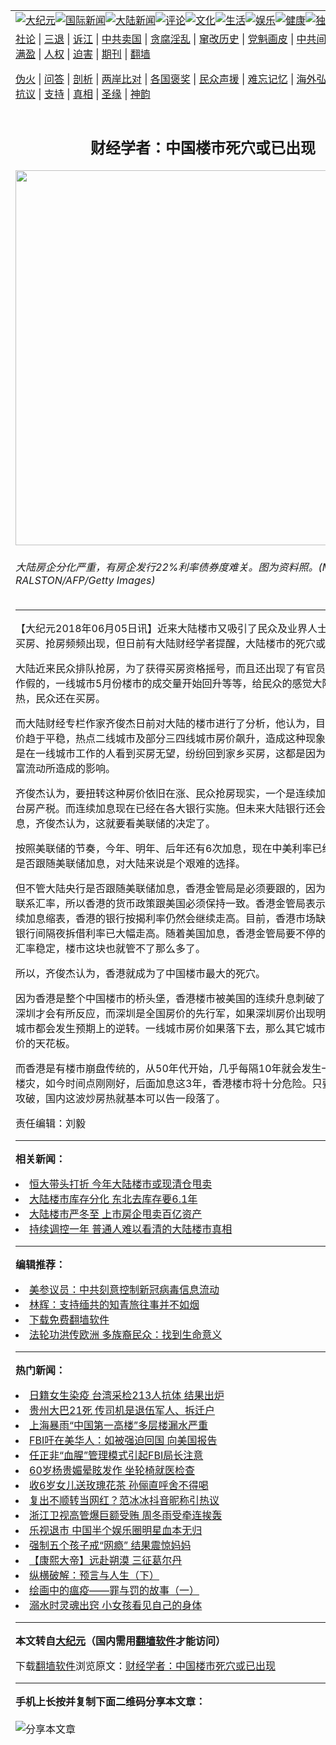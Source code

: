 <a name="1" id="1" target="_blank"></a><span id="1"></span>
<table align=center border="0"><tr><td colspan="2" VALIGN=TOP><a href="https://github.com/oqudue369/djy/blob/master/gb/nsc413.md#1"><img src="https://raw.githubusercontent.com/oqudue369/www/master/t/djy/1.jpg" title="大纪元"></a><a href="https://github.com/oqudue369/djy/blob/master/gb/n24hr.md#1"><img src="https://raw.githubusercontent.com/oqudue369/www/master/t/djy/3.jpg" title="国际新闻"></a><a href="https://github.com/oqudue369/djy/blob/master/gb/nsc413.md#1"><img src="https://raw.githubusercontent.com/oqudue369/www/master/t/djy/4.jpg" title="大陆新闻"></a><a href="https://github.com/oqudue369/djy/blob/master/gb/news392.md#1"><img src="https://raw.githubusercontent.com/oqudue369/www/master/t/djy/5.jpg" title="评论"></a><a href="https://github.com/oqudue369/djy/blob/master/gb/news2007.md#1"><img src="https://raw.githubusercontent.com/oqudue369/www/master/t/djy/6.jpg" title="文化"></a><a href="https://github.com/oqudue369/djy/blob/master/gb/news2008.md#1"><img src="https://raw.githubusercontent.com/oqudue369/www/master/t/djy/7.jpg" title="生活"></a><a href="https://github.com/oqudue369/djy/blob/master/gb/ncyule.md#1"><img src="https://raw.githubusercontent.com/oqudue369/www/master/t/djy/8.jpg" title="娱乐"></a><a href="https://github.com/oqudue369/djy/blob/master/gb/nsc1002.md#1"><img src="https://raw.githubusercontent.com/oqudue369/www/master/t/djy/9.jpg" title="健康"><a href="https://github.com/oqudue369/djy/blob/master/gb/nf6092.md#1"><img src="https://raw.githubusercontent.com/oqudue369/www/master/t/djy/10a.jpg" title="独家"></a><a href="https://github.com/oqudue369/djy/blob/master/gb/nf4514.md#1"><img src="https://raw.githubusercontent.com/oqudue369/www/master/t/djy/12a.jpg" title="头条"></a></td></tr>
<tr><td colspan="2" VALIGN=TOP><a target="_blank" href="https://github.com/oqudue369/djy/blob/master/gb/9p.md#1">社论</a> | <a target="_blank" href="https://github.com/oqudue369/djy/blob/master/gb/nf5657.md#1">三退</a> | <a target="_blank" href="https://github.com/oqudue369/djy/blob/master/gb/nf6124.md#1">诉江</a> | <a target="_blank" href="https://github.com/oqudue369/djy/blob/master/gb/nf1176117.md#1">中共卖国</a> | <a target="_blank" href="https://github.com/oqudue369/djy/blob/master/gb/nf5773.md#1">贪腐淫乱</a> | <a target="_blank" href="https://github.com/oqudue369/djy/blob/master/gb/nf1176115.md#1">窜改历史</a> | <a target="_blank" href="https://github.com/oqudue369/djy/blob/master/gb/nf1176107.md#1">党魁画皮</a> | <a target="_blank" href="https://github.com/oqudue369/djy/blob/master/gb/nf1320400.md#1">中共间谍</a> | <a target="_blank" href="https://github.com/oqudue369/djy/blob/master/gb/nf1176114.md#1">破坏传统</a> | <a target="_blank" href="https://github.com/oqudue369/ntdtv/blob/master/gb/prog447_1.md#1">恶贯满盈</a> | <a target="_blank" href="https://github.com/oqudue369/djy/blob/master/gb/ncid278.md#1">人权</a> | <a target="_blank" href="https://github.com/oqudue369/djy/blob/master/gb/nf1176111.md#1">迫害</a> | <a target="_blank" href="https://gitlab.com/szzdlab/mh-qikan/blob/master/README.md#1">期刊</a> | <a target="_blank" href="https://github.com/oqudue369/www/blob/master/README.md?zsrh#8">翻墙</a></p><p><a target="_blank" href="https://github.com/oqudue369/djy/blob/master/gb/nf5562.md#1">伪火</a> | <a target="_blank" href="https://github.com/oqudue369/djy/blob/master/gb/nf4378.md#1">问答</a> | <a target="_blank" href="https://github.com/oqudue369/djy/blob/master/gb/nf5792.md#1">剖析</a> | <a target="_blank" href="https://github.com/oqudue369/djy/blob/master/gb/nf5735.md#1">两岸比对</a> | <a target="_blank" href="https://github.com/oqudue369/djy/blob/master/gb/nf6119.md#1">各国褒奖</a> | <a target="_blank" href="https://github.com/oqudue369/djy/blob/master/gb/nf6120.md#1">民众声援</a> | <a target="_blank" href="https://github.com/oqudue369/djy/blob/master/gb/nf1188594.md#1">难忘记忆</a> | <a target="_blank" href="https://github.com/oqudue369/djy/blob/master/gb/nf3180.md#1">海外弘传</a> | <a target="_blank" href="https://github.com/oqudue369/djy/blob/master/gb/nf5410.md#1">万人上访</a> | <a target="_blank" href="https://github.com/oqudue369/ntdtv/blob/master/gb/prog1530_1.md#1">和平抗议</a> | <a target="_blank" href="https://github.com/oqudue369/djy/blob/master/gb/nf4386.md#1">支持</a> | <a target="_blank" href="https://github.com/oqudue369/djy/blob/master/gb/nf4389.md#1">真相</a> | <a target="_blank" href="https://github.com/oqudue369/djy/blob/master/gb/nf5790.md#1">圣缘</a> | <a target="_blank" href="https://github.com/oqudue369/djy/blob/master/gb/nf4786.md#1">神韵</a></td></tr>
<tr><td VALIGN=TOP width="626"><h2 align=center>财经学者：中国楼市死穴或已出现</h2>
<img width="600" src="https://i.epochtimes.com/assets/uploads/2015/09/1308140734022320-600x400.jpg" />
<h6>大陆房企分化严重，有房企发行22%利率债券度难关。图为资料照。(MARK RALSTON/AFP/Getty Images)
</h6>
<hr>
	<p>【大纪元2018年06月05日讯】近来<ahref="https://github.com/oqudue369/djy/blob/master/gb/tag/%E5%A4%A7%E9%99%86%E6%A5%BC%E5%B8%82.md#1">大陆楼市</a>又吸引了民众及业界人士的目光，摇号买房、<ahref="https://github.com/oqudue369/djy/blob/master/gb/tag/%E6%8A%A2%E6%88%BF.md#1">抢房</a>频频出现，但日前有大陆财经学者提醒，大陆楼市的死穴或已经出现。</p>
<p>大陆近来民众排队<ahref="https://github.com/oqudue369/djy/blob/master/gb/tag/%E6%8A%A2%E6%88%BF.md#1">抢房</a>，为了获得买房资格摇号，而且还出现了有官员为了买房摇号作假的，一线城市5月份楼市的成交量开始回升等等，给民众的感觉<ahref="https://github.com/oqudue369/djy/blob/master/gb/tag/%E5%A4%A7%E9%99%86%E6%A5%BC%E5%B8%82.md#1">大陆楼市</a>依旧过热，民众还在买房。</p>
<p>而大陆财经专栏作家齐俊杰日前对大陆的楼市进行了分析，他认为，目前一线城市房价趋于平稳，热点二线城市及部分三四线城市房价飙升，造成这种现象的原因之一就是在一线城市工作的人看到买房无望，纷纷回到家乡买房，这都是因为人口流动和财富流动所造成的影响。</p>
<p>齐俊杰认为，要扭转这种房价依旧在涨、民众抢房现实，一个是连续<ahref="https://github.com/oqudue369/djy/blob/master/gb/tag/%E5%8A%A0%E6%81%AF.md#1">加息</a>，一个是出台房产税。而连续加息现在已经在各大银行实施。但未来大陆银行还会不会继续加息，齐俊杰认为，这就要看美联储的决定了。</p>
<p>按照美联储的节奏，今年、明年、后年还有6次<ahref="https://github.com/oqudue369/djy/blob/master/gb/tag/%E5%8A%A0%E6%81%AF.md#1">加息</a>，现在中美利率已经倒挂，未来是否跟随美联储加息，对大陆来说是个艰难的选择。</p>
<p>但不管大陆央行是否跟随美联储加息，香港金管局是必须要跟的，因为港币跟美元是联系汇率，所以香港的货币政策跟美国必须保持一致。香港金管局表示，未来美国继续加息缩表，香港的银行按揭利率仍然会继续走高。目前，香港市场缺钱缺的厉害，银行间隔夜拆借利率已大幅走高。随着美国加息，香港金管局要不停的投入资金维持汇率稳定，楼市这块也就管不了那么多了。</p>
<p>所以，齐俊杰认为，香港就成为了中国楼市最大的死穴。</p>
<p>因为香港是整个中国楼市的桥头堡，香港楼市被美国的连续升息刺破了，一水之隔的深圳才会有所反应，而深圳是全国房价的先行军，如果深圳房价出现明显回落，一线城市都会发生预期上的逆转。一线城市房价如果落下去，那么其它城市也就看到了房价的天花板。</p>
<p>而香港是有楼市崩盘传统的，从50年代开始，几乎每隔10年就会发生一次股灾或者楼灾，如今时间点刚刚好，后面加息这3年，香港楼市将十分危险。只要香港楼市被攻破，国内这波炒房热就基本可以告一段落了。</p>
<p>责任编辑：刘毅</p>
	
<hr>


<strong>相关新闻：</strong>
<li><a href="https://github.com/oqudue369/djy/blob/master/gb/18/2/16/n10148066.md#1">恒大带头打折 今年大陆楼市或现清仓甩卖</a></li>
<li><a href="https://github.com/oqudue369/djy/blob/master/gb/18/3/11/n10209673.md#1">大陆楼市库存分化 东北去库存要6.1年</a></li>
<li><a href="https://github.com/oqudue369/djy/blob/master/gb/18/3/16/n10224955.md#1">大陆楼市严冬至 上市房企甩卖百亿资产</a></li>
<li><a href="https://github.com/oqudue369/djy/blob/master/gb/18/3/18/n10228531.md#1">持续调控一年 普通人难以看清的大陆楼市真相</a></li>
<hr>


<strong>编辑推荐：</strong>
<li><a href="https://github.com/onzhi266/djy/blob/master/gb/20/2/22/n11887949.md#1">美参议员：中共刻意控制新冠病毒信息流动</a></li>
<li><a href="https://github.com/tsiac2612/djy/blob/master/gb/18/2/14/n10144729.md#1" target="_blank">林辉：支持缅共的知青旅往事并不如烟</a></li><li><a href="https://github.com/oqudue369/www/blob/master/README.md?dfh#1" target="_blank">下载免费翻墙软件</a></li><li><a href="https://github.com/tsiac2612/djy/blob/master/gb/19/8/31/n11489359.md#1" target="_blank">法轮功洪传欧洲 多族裔民众：找到生命意义</a></li>
<hr>

<strong>热门新闻：</strong>
<li><a href="https://github.com/oqudue369/djy/blob/master/gb/20/7/8/n12240778.md#1">日籍女生染疫 台湾采检213人抗体 结果出炉</a></li>
<li><a href="https://github.com/oqudue369/djy/blob/master/gb/20/7/7/n12239553.md#1">贵州大巴21死 传司机是退伍军人、拆迁户</a></li>
<li><a href="https://github.com/oqudue369/djy/blob/master/gb/20/7/8/n12240842.md#1">上海暴雨“中国第一高楼”多层楼漏水严重</a></li>
<li><a href="https://github.com/oqudue369/djy/blob/master/gb/20/7/7/n12239450.md#1">FBI吁在美华人：如被强迫回国 向美国报告</a></li>
<li><a href="https://github.com/oqudue369/djy/blob/master/gb/20/7/7/n12239966.md#1">任正非“血腥”管理模式引起FBI局长注意</a></li>
<li><a href="https://github.com/oqudue369/djy/blob/master/gb/20/7/6/n12236320.md#1">60岁杨贵媚晕眩发作 坐轮椅就医检查</a></li>
<li><a href="https://github.com/oqudue369/djy/blob/master/gb/20/7/6/n12237412.md#1">收6岁女儿送玫瑰花茶 孙俪直呼舍不得喝</a></li>
<li><a href="https://github.com/oqudue369/djy/blob/master/gb/20/7/7/n12239433.md#1">复出不顺转当网红？范冰冰抖音昵称引热议</a></li>
<li><a href="https://github.com/oqudue369/djy/blob/master/gb/20/7/6/n12236838.md#1">浙江卫视高管爆巨额受贿 周冬雨受牵连挨轰</a></li>
<li><a href="https://github.com/oqudue369/djy/blob/master/gb/20/7/8/n12241972.md#1">乐视退市 中国半个娱乐圈明星血本无归</a></li>
<li><a href="https://github.com/oqudue369/djy/blob/master/gb/20/7/6/n12237076.md#1">强制五个孩子戒“网瘾” 结果震惊妈妈</a></li>
<li><a href="https://github.com/oqudue369/djy/blob/master/gb/20/5/27/n12141489.md#1">【康熙大帝】远赴朔漠 三征葛尔丹</a></li>
<li><a href="https://github.com/oqudue369/djy/blob/master/gb/20/7/6/n12236101.md#1">纵横破解：预言与人生（下）</a></li>
<li><a href="https://github.com/oqudue369/djy/blob/master/gb/20/7/3/n12230158.md#1">绘画中的瘟疫——罪与罚的故事（一）</a></li>
<li><a href="https://github.com/oqudue369/djy/blob/master/gb/20/7/8/n12240967.md#1">溺水时灵魂出窍 小女孩看见自己的身体</a></li>
<hr>

<strong>本文转自<a href="https://www.epochtimes.com">大纪元</a>（国内需用<a href="https://github.com/oqudue369/www/blob/master/README.md#8">翻墙软件</a>才能访问）</strong><p>下载<a href="https://github.com/oqudue369/www/blob/master/README.md#8">翻墙软件</a>浏览原文：<a href="https://www.epochtimes.com/gb/18/6/5/n10457406.htm">财经学者：中国楼市死穴或已出现</a></p><hr>

<strong>手机上长按并复制下面二维码分享本文章：</strong><br><br><img src="http://d1p1.ip.zn2.us/v.php?action=qrcode&url=https://github.com/oqudue369/djy/blob/master/gb/18/6/5/n10457406.md%231" title="分享本文章"></td><td VALIGN=TOP><a href="https://github.com/oqudue369/djy/blob/master/gb/16/1/21/n4622075.md?dfh#1" target="_blank"><img src="https://raw.githubusercontent.com/oqudue369/djy/master/gb/300/wei-f1.jpg" title="中共的伪火骗局"  alt="中共的伪火骗局"></a><br><a href="https://github.com/oqudue369/www/blob/master/README.md?dfh#9" target="_blank"><img src="https://raw.githubusercontent.com/oqudue369/djy/master/gb/300/yong-h.jpg" title="永恒的见证"  alt="永恒的见证"></a><br><a href="https://github.com/oqudue369/djy/blob/master/gb/13/9/29/n3974789.md?dfh#1" target="_blank"><img src="https://raw.githubusercontent.com/oqudue369/djy/master/gb/300/shang-lnz.jpg" title="善良女子被中共投男牢"  alt="善良女子被中共投男牢"></a><br><a href="https://github.com/oqudue369/djy/blob/master/gb/16/3/16/n4663449.md?dfh#1" target="_blank"><img src="https://raw.githubusercontent.com/oqudue369/djy/master/gb/300/huo-z3.jpg" title="警卫目击活摘器官"  alt="警卫目击活摘器官"></a><br><a href="https://github.com/oqudue369/djy/blob/master/gb/16/8/7/n8177641.md?dfh#1" target="_blank"><img src="https://raw.githubusercontent.com/oqudue369/djy/master/gb/300/huo-z4.jpg" title="证人描述活摘恐怖"  alt="证人描述活摘恐怖"></a><br><a href="https://github.com/oqudue369/djy/blob/master/gb/10/4/19/n2881569.md?dfh#1" target="_blank"><img src="https://raw.githubusercontent.com/oqudue369/djy/master/gb/300/huo-z1.jpg" title="揭开活摘器官黑幕"  alt="揭开活摘器官黑幕"></a><br><a href="https://github.com/oqudue369/djy/blob/master/gb/10/11/7/n3077476.md?dfh#1" target="_blank"><img src="https://raw.githubusercontent.com/oqudue369/djy/master/gb/300/ma-ks.jpg" title="马克思的成魔之路"  alt="马克思的成魔之路"></a><br><a href="https://github.com/oqudue369/djy/blob/master/gb/14/6/9/n4173977.md?dfh#1" target="_blank"><img src="https://raw.githubusercontent.com/oqudue369/djy/master/gb/300/chang-zs.jpg" title="藏字石 蕴天机"  alt="藏字石 蕴天机"></a><br><a href="https://github.com/oqudue369/djy/blob/master/gb/18/5/10/n10381511.md?dfh#1" target="_blank"><img src="https://raw.githubusercontent.com/oqudue369/djy/master/gb/300/st1.jpg" title="关注3亿人三退"  alt="关注3亿人三退"></a><br><a href="https://github.com/oqudue369/djy/blob/master/gb/18/3/21/n10237682.md?dfh#1" target="_blank"><img src="https://raw.githubusercontent.com/oqudue369/djy/master/gb/300/jie-t.jpg" title="解体中共复兴中华"  alt="解体中共复兴中华"></a><br><a href="https://github.com/oqudue369/djy/blob/master/gb/9/2/9/n2422991.md?dfh#1" target="_blank"><img src="https://raw.githubusercontent.com/oqudue369/djy/master/gb/300/gao-zs.jpg" title="中共迫害良心律师"  alt="中共迫害良心律师"></a><br><a href="https://github.com/oqudue369/djy/blob/master/gb/18/12/9/n10900044.md?dfh#1" target="_blank"><img src="https://raw.githubusercontent.com/oqudue369/djy/master/gb/300/sj1.jpg" title="303万人举报江泽民"  alt="303万人举报江泽民"></a><br><a href="https://github.com/oqudue369/djy/blob/master/gb/18/8/28/n10672014.md?dfh#1" target="_blank"><img src="https://raw.githubusercontent.com/oqudue369/djy/master/gb/300/sj2.jpg" title="这些官员为何起诉江泽民"  alt="这些官员为何起诉江泽民"></a><br><a href="https://github.com/oqudue369/djy/blob/master/gb/8/12/18/n2367165.md?dfh#1" target="_blank"><img src="https://raw.githubusercontent.com/oqudue369/djy/master/gb/300/liangan.jpg" title="海峡两岸的强烈对比"  alt="海峡两岸的强烈对比"></a><br><a href="https://github.com/oqudue369/djy/blob/master/gb/15/12/10/n4593139.md?dfh#1" target="_blank"><img src="https://raw.githubusercontent.com/oqudue369/djy/master/gb/300/jia-ndzl.jpg" title="加拿大总理的贺信"  alt="加拿大总理的贺信"></a><br><a href="https://github.com/oqudue369/djy/blob/master/gb/11/6/17/n3289382.md?dfh#1" target="_blank"><img src="https://raw.githubusercontent.com/oqudue369/djy/master/gb/300/xiao-wd.jpg" title="探寻真相兼听则明"  alt="探寻真相兼听则明"></a><br><a href="https://github.com/oqudue369/djy/blob/master/gb/18/10/27/n10812623.md?dfh#1" target="_blank"><img src="https://raw.githubusercontent.com/oqudue369/djy/master/gb/300/yindu.jpg" title="印度媒体报道东方"  alt="印度媒体报道东方"></a><br><a href="https://github.com/oqudue369/djy/blob/master/gb/18/6/9/n10469652.md?dfh#1" target="_blank"><img src="https://raw.githubusercontent.com/oqudue369/djy/master/gb/300/xie-j.jpg" title="不一样的海外校园"  alt="不一样的海外校园"></a><br><a href="https://github.com/oqudue369/djy/blob/master/gb/7/4/5/n1669415.md?dfh#1" target="_blank"><img src="https://raw.githubusercontent.com/oqudue369/djy/master/gb/300/li-up.jpg" title="从大师到徒弟的传奇"  alt="从大师到徒弟的传奇"></a><br><a href="https://github.com/oqudue369/djy/blob/master/gb/17/5/26/n9191512.md?dfh#1" target="_blank"><img src="https://raw.githubusercontent.com/oqudue369/djy/master/gb/300/zfl2.jpg" title="亿万人与东方一本奇书"  alt="亿万人与东方一本奇书"></a><br><a href="https://github.com/oqudue369/djy/blob/master/gb/13/11/27/n4020290.md?dfh#1" target="_blank"><img src="https://raw.githubusercontent.com/oqudue369/djy/master/gb/300/zhen-h.jpg" title="大陆见不到的震撼场面"  alt="大陆见不到的震撼场面"></a><br><a href="https://github.com/oqudue369/djy/blob/master/gb/15/7/17/n4482910.md?dfh#1" target="_blank"><img src="https://raw.githubusercontent.com/oqudue369/djy/master/gb/300/dalu-sk.jpg" title="人心向善 大陆当初盛况"  alt="人心向善 大陆当初盛况"></a><br><a href="https://github.com/oqudue369/djy/blob/master/gb/19/1/5/n10955468.md?dfh#1" target="_blank"><img src="https://raw.githubusercontent.com/oqudue369/djy/master/gb/300/zfl1.jpg" title="追寻真理 这书讲什么"  alt="追寻真理 这书讲什么"></a><br><a href="https://github.com/oqudue369/www/blob/master/README.md?dfh#1" target="_blank"><img src="https://raw.githubusercontent.com/oqudue369/djy/master/gb/300/fq1.jpg" title="下载免费翻墙软件"  alt="下载免费翻墙软件"></a><br></td></tr></table>
